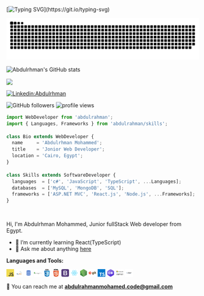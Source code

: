 [![Typing SVG](https://readme-typing-svg.herokuapp.com?font=jetbrains&pause=1000&center=true&vCenter=true&width=600&color=D93A7C&lines=Hi+there+%F0%9F%91%8B%2C+I+am+Abdulrhman+Mohammed;Welcome+to+My+Profile!;Over+2+years+of+programming+experience;Always+learning+new+things!)](https://git.io/typing-svg)

![Snake animation](https://github.com/abdulrahmanDev1/abdulrahmanDev1/blob/output/github-contribution-grid-snake.svg)

![Abdulrhman's GitHub stats](https://github-readme-stats-sigma-five.vercel.app/api?username=abdulrahmanDev1&show_icons=true&theme=radical)


  <a width="45%" align="right" href="https://github.com/abdulrahmanDev1/">
    <img align="center" src="https://github-readme-stats-sigma-five.vercel.app/api/top-langs/?username=abdulrahmanDev1&layout=compact&theme=radical&hide_border=true" />
  </a>

<!-- ![](https://komarev.com/ghpvc/?username=abdulrhmanmohammed)
[![Twitter URL](https://img.shields.io/static/v1?color=brightgreen&label=Twitter%20&logo=twitter&logoColor=white&style=for-the-badge&message=Follow)](https://twitter.com/abdullahghanem)
[![Instagram URL](https://img.shields.io/static/v1?color=brightgreen&label=Instagram&logo=Instagram&logoColor=white&style=for-the-badge&message=follow)](https://www.instagram.com/abdullahghanem)
[![LinkedIn URL](https://img.shields.io/static/v1?color=brightgreen&label=linkedin&logo=linkedin&logoColor=white&style=for-the-badge&message=Connect)](https://www.linkedin.com/in/abdullahghanem) -->

[![Linkedin:Abdulrhman](https://img.shields.io/badge/-Abdulrhman-blue?style=flat-square&logo=Linkedin&logoColor=white&link=https://www.linkedin.com/in/abdulrhman-mohamed-a551041a7)](https://www.linkedin.com/in/abdulrhman-mohamed198/)
<!-- [![Instagram:Abdulrhman](https://img.shields.io/badge/-Abdulrhman-red?style=flat-square&logo=instagram&logoColor=white&link=https://www.instagram.com//)](https://www.instagram.com//) -->
<!-- [![Twitter:Abdulrhman](https://img.shields.io/badge/-Abdulrhman-1b9bf0?style=flat-square&logo=twitter&logoColor=white&link=https://www.twitter.com//)](https://www.twitter.com//) -->
![GitHub followers](https://img.shields.io/github/followers/abdulrahmanDev1?label=Follow&style=social)
<img alt = "profile views" src="https://komarev.com/ghpvc/?username=abdulrahmanDev1&color=brightgreen">  


```javascript
import WebDeveloper from 'abdulrahman';
import { Languages, Frameworks } from 'abdulrahman/skills';

class Bio extends WebDeveloper {
  name     = 'Abdulrhman Mohammed';
  title    = 'Jonior Web Developer';
  location = 'Cairo, Egypt';
}

class Skills extends SoftwareDeveloper {
  languages  = ['c#', 'JavaScript', 'TypeScript', ...Languages];
  databases  = ['MySQL', 'MongoDB', 'SQL'];
  frameworks = ['ASP.NET MVC', 'React.js', 'Node.js', ...Frameworks];
}

```


<br />

Hi, I'm Abdulrhman Mohammed, Junior fullStack Web developer from Egypt.

- 🌱 I’m currently learning React(TypeScript)
- 💬 Ask me about anything [here](https://github.com/abdulrahmanDev1/abdulrahmanDev1/issues)

**Languages and Tools:**  

<code><img height="20" src="https://raw.githubusercontent.com/github/explore/80688e429a7d4ef2fca1e82350fe8e3517d3494d/topics/javascript/javascript.png"></code>
<code><img height="20" src="https://raw.githubusercontent.com/github/explore/80688e429a7d4ef2fca1e82350fe8e3517d3494d/topics/mysql/mysql.png"></code> 
<code><img height="20" src="https://raw.githubusercontent.com/github/explore/80688e429a7d4ef2fca1e82350fe8e3517d3494d/topics/sql/sql.png"></code>
<code><img height="20" src="https://raw.githubusercontent.com/github/explore/80688e429a7d4ef2fca1e82350fe8e3517d3494d/topics/mongodb/mongodb.png"></code>
<code><img height="20" src="https://raw.githubusercontent.com/github/explore/80688e429a7d4ef2fca1e82350fe8e3517d3494d/topics/css/css.png"></code>
<code><img height="20" src="https://raw.githubusercontent.com/github/explore/80688e429a7d4ef2fca1e82350fe8e3517d3494d/topics/html/html.png"></code>
<code><img height="20" src="https://raw.githubusercontent.com/github/explore/80688e429a7d4ef2fca1e82350fe8e3517d3494d/topics/bootstrap/bootstrap.png"></code>
<code><img height="20" src="https://raw.githubusercontent.com/github/explore/80688e429a7d4ef2fca1e82350fe8e3517d3494d/topics/react/react.png"></code>
<code><img height="20" src="https://raw.githubusercontent.com/github/explore/80688e429a7d4ef2fca1e82350fe8e3517d3494d/topics/nodejs/nodejs.png"></code>
<code><img height="20" src="https://raw.githubusercontent.com/github/explore/80688e429a7d4ef2fca1e82350fe8e3517d3494d/topics/git/git.png"></code>
<code><img height="20" src="https://raw.githubusercontent.com/github/explore/80688e429a7d4ef2fca1e82350fe8e3517d3494d/topics/typescript/typescript.png"></code>
<code><img height="20" src="https://raw.githubusercontent.com/github/explore/80688e429a7d4ef2fca1e82350fe8e3517d3494d/topics/csharp/csharp.png"></code>
<code><img height="20" src="https://raw.githubusercontent.com/github/explore/80688e429a7d4ef2fca1e82350fe8e3517d3494d/topics/aspnet/aspnet.png"></code>
<code><img height="20" src="https://raw.githubusercontent.com/github/explore/80688e429a7d4ef2fca1e82350fe8e3517d3494d/topics/jquery/jquery.png"></code>


<p>📧 You can reach me at <a href="mailto:abdulrahmanmohamed.code@gmail.com"><b>abdulrahmanmohamed.code@gmail.com</b></a></p>




